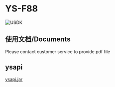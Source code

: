# YS-F88

![USDK](/images/1667464924237976.png)

## 使用文档/Documents

Please contact customer service to provide pdf file

## ysapi

[ysapi.jar](/ysapi.jar)
